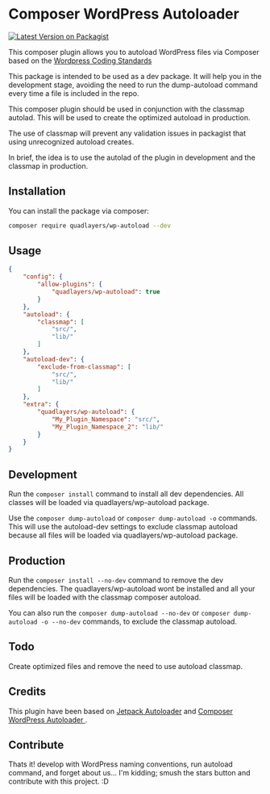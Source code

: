 # Composer WordPress Autoloader

[![Latest Version on Packagist](https://img.shields.io/packagist/v/quadlayers/wp-autoload.svg?style=flat-square)](https://packagist.org/packages/quadlayers/wp-autoload)

This composer plugin allows you to autoload WordPress files via Composer based on the [Wordpress Coding Standards](https://developer.wordpress.org/coding-standards/wordpress-coding-standards/php/)

This package is intended to be used as a dev package. It will help you in the development stage, avoiding the need to run the dump-autoload command every time a file is included in the repo.

This composer plugin should be used in conjunction with the classmap autolad. This will be used to create the optimized autoload in production. 

The use of classmap will prevent any validation issues in packagist that using unrecognized autoload creates.

In brief, the idea is to use the autolad of the plugin in development and the classmap in production.

## Installation
You can install the package via composer:

```bash
composer require quadlayers/wp-autoload --dev
```

## Usage
```json
{
	"config": {
		"allow-plugins": {
			"quadlayers/wp-autoload": true
		}
	},
	"autoload": {
		"classmap": [
			"src/",
			"lib/"
		]
	},
	"autoload-dev": {
		"exclude-from-classmap": [
			"src/",
			"lib/"
		]
	},
	"extra": {
		"quadlayers/wp-autoload": {
			"My_Plugin_Namespace": "src/",
			"My_Plugin_Namespace_2": "lib/"
		}
	}
}
```
## Development
Run the `composer install` command to install all dev dependencies. All classes will be loaded via quadlayers/wp-autoload package.

Use the `composer dump-autoload` or `composer dump-autoload -o` commands. This will use the autoload-dev settings to exclude classmap autoload because all files will be loaded via quadlayers/wp-autoload package.

## Production
Run the `composer install --no-dev` command to remove the dev dependencies. The quadlayers/wp-autoload wont be installed and all your files will be loaded with the classmap composer autoload.

You can also run the `composer dump-autoload --no-dev` or `composer dump-autoload -o --no-dev` commands, to exclude the classmap autoload.

## Todo
Create optimized files and remove the need to use autoload classmap.

## Credits
This plugin have been based on [Jetpack Autoloader](https://github.com/Automattic/jetpack-autoloader) and [Composer WordPress Autoloader
](https://github.com/alleyinteractive/composer-wordpress-autoloader).

## Contribute
Thats it! develop with WordPress naming conventions, run autoload command, and forget about us... I'm kidding; smush the stars button and contribute with this project. :D
